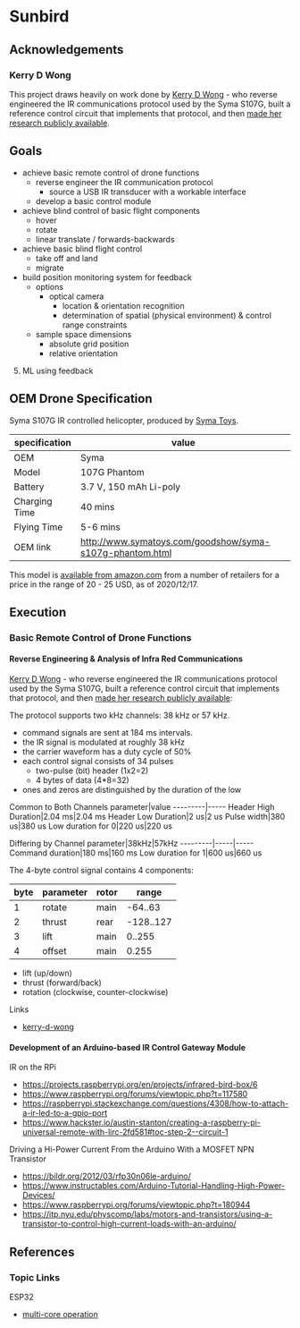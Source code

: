 # Sunbird

## Acknowledgements

### Kerry D Wong

This project draws heavily on work done by [Kerry D Wong](http://www.kerrywong.com/about/) - who reverse engineered the IR communications protocol used by the Syma S107G, built a reference control circuit that implements that protocol, and then [made her research publicly available](http://www.kerrywong.com/2012/08/27/reverse-engineering-the-syma-s107g-ir-protocol/).

## Goals

* achieve basic remote control of drone functions  
  * reverse engineer the IR communication protocol
    * source a USB IR transducer with a workable interface  
  * develop a basic control module  
* achieve blind control of basic flight components  
  * hover  
  * rotate  
  * linear translate / forwards-backwards  
* achieve basic blind flight control  
  * take off and land  
  * migrate  
* build position monitoring system for feedback
  * options
    * optical camera
      * location & orientation recognition
      * determination of spatial (physical environment) & control range constraints
  * sample space dimensions
    * absolute grid position  
    * relative orientation  
5. ML using feedback

## OEM Drone Specification

Syma S107G IR controlled helicopter, produced by [Syma Toys](http://www.symatoys.com/).

specification|value
-------------|-----
OEM|Syma
Model|107G Phantom
Battery|3.7 V, 150 mAh Li-poly
Charging Time|40 mins
Flying Time|5-6 mins
OEM link|http://www.symatoys.com/goodshow/syma-s107g-phantom.html

This model is [available from amazon.com](https://www.amazon.com/s?k=Syma+S107G) from a number of retailers for a price in the range of 20 - 25 USD, as of 2020/12/17.

## Execution

### Basic Remote Control of Drone Functions

#### Reverse Engineering & Analysis of Infra Red Communications

[Kerry D Wong](http://www.kerrywong.com/about/) - who reverse engineered the IR communications protocol used by the Syma S107G, built a reference control circuit that implements that protocol, and then [made her research publicly available](http://www.kerrywong.com/2012/08/27/reverse-engineering-the-syma-s107g-ir-protocol/):

The protocol supports two kHz channels: 38 kHz or 57 kHz.

- command signals are sent at 184 ms intervals.  
- the IR signal is modulated at roughly 38 kHz
- the carrier waveform has a duty cycle of 50%
- each control signal consists of 34 pulses
  - two-pulse (bit) header (1x2=2)
  - 4 bytes of data (4*8=32)
- ones and zeros are distinguished by the duration of the low
  
Common to Both Channels
parameter|value
---------|-----
Header High Duration|2.04 ms|2.04 ms
Header Low Duration|2 us|2 us
Pulse width|380 us|380 us
Low duration for 0|220 us|220 us
  
Differing by Channel
parameter|38kHz|57kHz
---------|-----|-----
Command duration|180 ms|160 ms
Low duration for 1|600 us|660 us

The 4-byte control signal contains 4 components:

byte|parameter|rotor|range
----|---------|-----|-----
1|rotate|main|-64..63
2|thrust|rear|-128..127
3|lift|main|0..255
4|offset|main|0.255

- lift (up/down)
- thrust (forward/back)
- rotation (clockwise, counter-clockwise)

Links
* [kerry-d-wong](http://www.kerrywong.com/2012/08/27/reverse-engineering-the-syma-s107g-ir-protocol/)

#### Development of an Arduino-based IR Control Gateway Module

IR on the RPi
* https://projects.raspberrypi.org/en/projects/infrared-bird-box/6  
* https://www.raspberrypi.org/forums/viewtopic.php?t=117580  
* https://raspberrypi.stackexchange.com/questions/4308/how-to-attach-a-ir-led-to-a-gpio-port  
* https://www.hackster.io/austin-stanton/creating-a-raspberry-pi-universal-remote-with-lirc-2fd581#toc-step-2--circuit-1  

Driving a Hi-Power Current From the Arduino With a MOSFET NPN Transistor
* https://bildr.org/2012/03/rfp30n06le-arduino/
* https://www.instructables.com/Arduino-Tutorial-Handling-High-Power-Devices/
* https://www.raspberrypi.org/forums/viewtopic.php?t=180944
* https://itp.nyu.edu/physcomp/labs/motors-and-transistors/using-a-transistor-to-control-high-current-loads-with-an-arduino/

## References

### Topic Links

ESP32
* [multi-core operation](https://www.youtube.com/watch?v=k_D_Qu0cgu8)